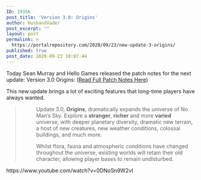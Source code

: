 ```yaml
---
ID: 19356
post_title: 'Version 3.0: Origins'
author: HusbandVader
post_excerpt: ""
layout: post
permalink: >
  https://portalrepository.com/2020/09/23/new-update-3-origins/
published: true
post_date: 2020-09-23 10:07:44
---
```

Today Sean Murray and Hello Games released the patch notes for the next update: Version 3.0 Origins: (<a href="https://www.nomanssky.com/origins-update/">Read Full Patch Notes Here</a>)

This new update brings a lot of exciting features that long-time players have always wanted.
<blockquote>
<p style="padding-left: 40px;">Update 3.0, <strong>Origins</strong>, dramatically expands the universe of No Man’s Sky. Explore a <strong>stranger</strong>, <strong>richer</strong> and more <strong>varied</strong> universe, with deeper planetary diversity, dramatic new terrain, a host of new creatures, new weather conditions, colossal buildings, and much more.</p>
<p style="padding-left: 40px;">Whilst flora, fauna and atmospheric conditions have changed throughout the universe, existing worlds will retain their old character, allowing player bases to remain undisturbed.</p>
</blockquote>
https://www.youtube.com/watch?v=0DNoSn9W2vI